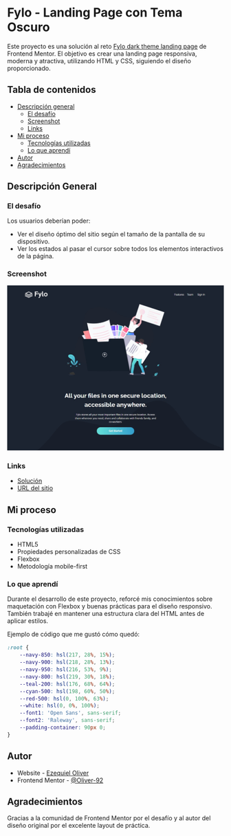 

# Fylo - Landing Page con Tema Oscuro

Este proyecto es una solución al reto [Fylo dark theme landing page](https://www.frontendmentor.io/challenges/fylo-dark-theme-landing-page-5ca5f2d21e82137ec91a50fd) de Frontend Mentor. El objetivo es crear una landing page responsiva, moderna y atractiva, utilizando HTML y CSS, siguiendo el diseño proporcionado.

## Tabla de contenidos

- [Descripción general](#overview)
  - [El desafío](#the-challenge)
  - [Screenshot](#screenshot)
  - [Links](#links)
- [Mi proceso](#my-process)
  - [Tecnologías utilizadas](#built-with)
  - [Lo que aprendí](#what-i-learned)
- [Autor](#author)
- [Agradecimientos](#acknowledgments)

## Descripción General

### El desafío

Los usuarios deberían poder:

- Ver el diseño óptimo del sitio según el tamaño de la pantalla de su dispositivo.
- Ver los estados al pasar el cursor sobre todos los elementos interactivos de la página.

### Screenshot

![](./images/screenshot.jpg)

### Links

- [Solución](https://your-solution-url.com)
- [URL del sitio](https://oliver-92.github.io/Fylo-Landing-Page/)

## Mi proceso

### Tecnologías utilizadas

- HTML5
- Propiedades personalizadas de CSS
- Flexbox
- Metodología mobile-first

### Lo que aprendí

Durante el desarrollo de este proyecto, reforcé mis conocimientos sobre maquetación con Flexbox y buenas prácticas para el diseño responsivo. También trabajé en mantener una estructura clara del HTML antes de aplicar estilos.

Ejemplo de código que me gustó cómo quedó:


```css
:root {
    --navy-850: hsl(217, 28%, 15%);
    --navy-900: hsl(218, 28%, 13%);
    --navy-950: hsl(216, 53%, 9%);
    --navy-800: hsl(219, 30%, 18%);
    --teal-200: hsl(176, 68%, 64%);
    --cyan-500: hsl(198, 60%, 50%);
    --red-500: hsl(0, 100%, 63%);
    --white: hsl(0, 0%, 100%);
    --font1: 'Open Sans', sans-serif;
    --font2: 'Raleway', sans-serif;
    --padding-container: 90px 0;
}
```

## Autor

- Website - [Ezequiel Oliver](https://oliver-92.github.io/Portafolio/)
- Frontend Mentor - [@Oliver-92](https://www.frontendmentor.io/profile/Oliver-92)

## Agradecimientos

Gracias a la comunidad de Frontend Mentor por el desafío y al autor del diseño original por el excelente layout de práctica.